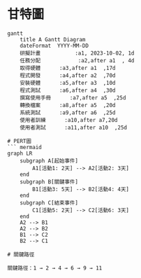 # 甘特圖
``` mermaid
gantt
    title A Gantt Diagram
    dateFormat  YYYY-MM-DD
    研擬計畫           :a1, 2023-10-02, 1d
    任務分配            :a2,after a1  , 4d
    取得硬體      :a3,after a1  ,17d
    程式開發      :a4,after a2  ,70d
    安裝硬體      :a5,after a3  ,10d
    程式測試      :a6,after a4  ,30d
    撰寫使用手冊      :a7,after a5  ,25d
    轉換檔案      :a8,after a5  ,20d
    系統測試      :a9,after a6  ,25d
    使用者訓練      :a10,after a7,20d
    使用者測試      :a11,after a10  ,25d

# PERT圖
``` mermaid
graph LR
    subgraph A[起始事件]
        A1[活動1: 2天] --> A2[活動2: 3天]
    end
    subgraph B[關鍵事件]
        B1[活動3: 5天] --> B2[活動4: 4天]
    end
    subgraph C[結束事件]
        C1[活動5: 2天] --> C2[活動6: 3天]
    end
    A2 --> B1
    A2 --> B2
    B1 --> C2
    B2 --> C1

# 關鍵路徑

關鍵路徑：1 → 2 → 4 → 6 → 9 → 11






